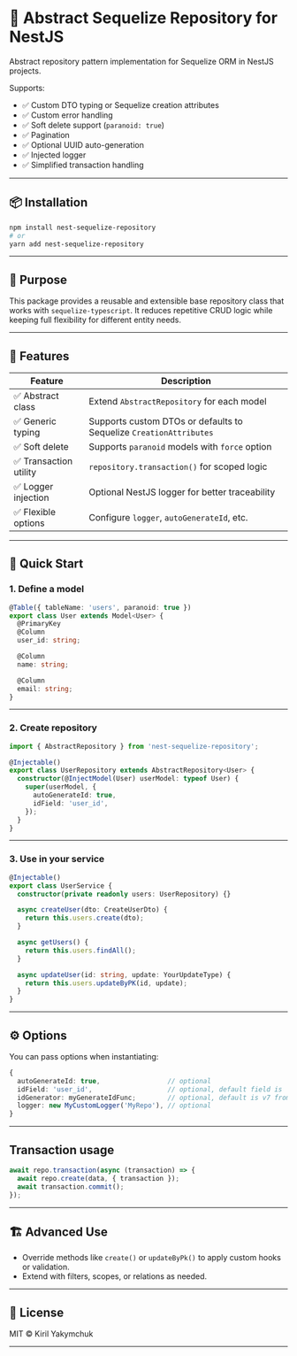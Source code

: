 # 🧱 Abstract Sequelize Repository for NestJS

Abstract repository pattern implementation for Sequelize ORM in NestJS projects.

Supports:

- ✅ Custom DTO typing or Sequelize creation attributes
- ✅ Custom error handling
- ✅ Soft delete support (`paranoid: true`)
- ✅ Pagination
- ✅ Optional UUID auto-generation
- ✅ Injected logger
- ✅ Simplified transaction handling

---

## 📦 Installation

```bash
npm install nest-sequelize-repository
# or
yarn add nest-sequelize-repository
```

---

## 🧠 Purpose

This package provides a reusable and extensible base repository class that works with `sequelize-typescript`. It reduces repetitive CRUD logic while keeping full flexibility for different entity needs.

---

## 🔧 Features

| Feature               | Description                                                        |
|-----------------------|--------------------------------------------------------------------|
| ✅ Abstract class      | Extend `AbstractRepository` for each model                         |
| ✅ Generic typing      | Supports custom DTOs or defaults to Sequelize `CreationAttributes` |
| ✅ Soft delete         | Supports `paranoid` models with `force` option                     |
| ✅ Transaction utility | `repository.transaction()` for scoped logic                        |
| ✅ Logger injection    | Optional NestJS logger for better traceability                     |
| ✅ Flexible options    | Configure `logger`, `autoGenerateId`, etc.                         |

---

## 🚀 Quick Start

### 1. Define a model

```ts
@Table({ tableName: 'users', paranoid: true })
export class User extends Model<User> {
  @PrimaryKey
  @Column
  user_id: string;

  @Column
  name: string;

  @Column
  email: string;
}
```

---

### 2. Create repository

```ts
import { AbstractRepository } from 'nest-sequelize-repository';

@Injectable()
export class UserRepository extends AbstractRepository<User> {
  constructor(@InjectModel(User) userModel: typeof User) {
    super(userModel, {
      autoGenerateId: true,
      idField: 'user_id',      
    });
  }
}
```

---

### 3. Use in your service

```ts
@Injectable()
export class UserService {
  constructor(private readonly users: UserRepository) {}

  async createUser(dto: CreateUserDto) {
    return this.users.create(dto);
  }

  async getUsers() {
    return this.users.findAll();
  }

  async updateUser(id: string, update: YourUpdateType) {
    return this.users.updateByPK(id, update);
  }
}
```

---

## ⚙️ Options

You can pass options when instantiating:

```ts
{
  autoGenerateId: true,                 // optional
  idField: 'user_id',                   // optional, default field is 'id'  
  idGenerator: myGenerateIdFunc;        // optional, default is v7 from 'uuid' package
  logger: new MyCustomLogger('MyRepo'), // optional
}
```

---

## Transaction usage

```ts
await repo.transaction(async (transaction) => {
  await repo.create(data, { transaction });
  await transaction.commit();
});
```

---

## 🏗️ Advanced Use

- Override methods like `create()` or `updateByPk()` to apply custom hooks or validation.
- Extend with filters, scopes, or relations as needed.

---

## 📜 License

MIT © Kiril Yakymchuk

---
